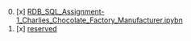 00. [x] [RDB_SQL_Assignment-1_Charlies_Chocolate_Factory_Manufacturer.ipybn](./RDB_SQL_Assignment-1_Charlies_Chocolate_Factory_Manufacturer.ipybn)
01. [x] [reserved](./reserved)